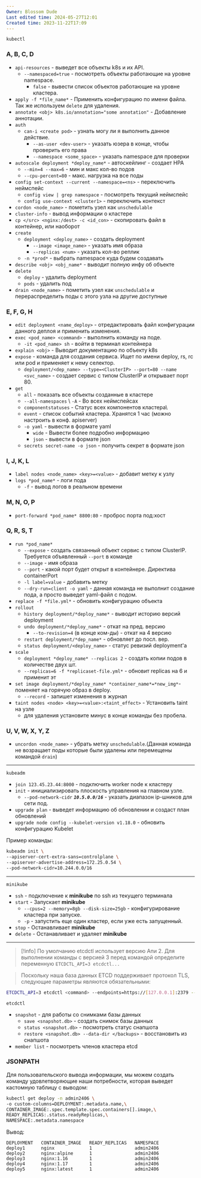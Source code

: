 ```yaml
---
Owner: Blossom Dude
Last edited time: 2024-05-27T12:01
Created time: 2023-11-22T17:09
---
```

`kubectl` 
### A, B, C, D

- `api-resources` - выведет все объекты k8s и их API.
	- `--namespaced=true` - посмотреть объекты работающие на уровне namespace.
		- `false` - вывести список объектов работающие на уровне кластера.
- `apply -f *file_name*` - Применить конфигурацию по имени файла. Так же используем `delete` для удаления.
- `annotate <obj> k8s.io/annotation="some annotation"` - Добавление аннотации.
- `auth`
	- `can-i <create pod>` - узнать могу ли я выполнить данное действие. 
		- `--as-user <dev-user>` - указать юзера в конце, чтобы проверить его права
		- `--namespace <some_space>` - указать namespace для проверки 
- `autoscale deployment *deploy_name*` - автоскейлинг - создает HPA
    - `--min=4 --max=6` - мин и макс кол-во подов
    - `--cpu-percent=80` - макс. нагрузка на все поды
- `config set-context --current --namespace=<ns>` -  переключить неймспейс
	- `config view | grep namespace` - посмотреть текущий неймспейс
	- `config use-context <cluster1>` - переключить контекст
- `cordon <node_name>` - пометить узел как `unschedulable`
- `cluster-info` - вывод информации о кластере
- `cp </src> <nginx:/dest> -с <id_con>` - cкопировать файл в контейнер, или наоборот
- `create`
    - `deployment <deploy_name>` - создать deployment
        - `--image <image_name>` - указать имя образа
        - `--replicas <num>` - указать кол-во реплик
    - `-n *prod*` - выбрать namespace куда будем создавать
- `describe <obj> <obj_name*` - выводит полную инфу об объекте
- `delete`
    - `deploy` - удалить deployment
    - `pods` - удалить под
- `drain <node_name>` - пометить узел как `unschedulable` и перераспределить поды с этого узла на другие доступные

### E, F, G, H

- `edit deployment <name_deploy>` - отредактировать файл конфигурации данного деплоя и применить изменения.
- `exec <pod_name> <command>` - выполнить команду на поде.
    - `-it <pod_name> sh` - войти в терминал контейнера
- `explain <obj>` - Выводит документацию по объекту k8s
- `expose` - команда для создания сервиса. Ищет по имени deploy, rs, rc или pod и применяет к нему селектор.
	- `deployment/<dep_name> --type=<ClusterIP> --port=80 --name <svc_name>` - создает сервис с типом ClusterIP и открывает порт 80.
- `get`
    - `all` - показать все объекты созданные в кластере
    - `--all-namespaces` \ `-A` - Во всех неймспейсах
    - `componentstatuses` - Статус всех компонентов кластера\
	- `event` - список событий кластера. Хранятся 1 час (можно настроить в конф. apiserver)
    - `-o yaml` - вывести в формате yaml  
	    - `wide` - Вывести более подробно информацию
	    - `json` - вывести в формате json
    - `secrets secret-name -o json` - получить секрет в формате json

### I, J, K, L

- `label nodes <node_name> <key>=<value>` - добавит метку к узлу
- `logs *pod_name*` - логи пода
	- `-f` - вывод логов в реальном времени

### M, N, O, P

- `port-forward *pod_name* 8800:80` - проброс порта под:хост

### Q, R, S, T

- `run *pod_name*`
	- `--expose` - создать связанный объект сервис с типом ClusterIP. Требуется объявленный `--port` в команде
    - `--image` - имя образа
    - `--port` - какой порт будет открыт в контейнере. Директива containerPort
    - `-l label=value` - добавить метку
    - `--dry-run=client -o yaml` - данная команда не выполнит создание пода, а просто выведет yaml-файл  с подом. 
- `replace -f *file.yml*` - обновить конфигурацию объекта
- `rollout`
    - `history deployment/*deploy_name*` - выводит историю версий deployment
    - `undo deployment/*deploy_name*` - откат на пред. версию
        - `--to-revision=4` (в конце ком-ды) - откат на 4 версию
    - `restart deployment/*dep_name*` - обновляет до посл. вер.
    - `status deployment/<deploy_name>` - статус ревизий deployment'а
- `scale`
    - `deployment *deploy_name* --replicas 2` - создать копии подов в количестве двух шт.
    - `--replicas=6 -f *replicaset-file.yml*` - обновит replicas на 6 и применит эт
- `set image deployment/*deploy_name* *container_name*=*new_img*`-  
    поменяет на горячую образ в deploy.  
    - `--record` - запишет изменения в журнал
- `taint nodes <node> <key>=<value>:<taint_effect>` - Установить taint на узле
	- для удаления установите минус в конце команды без пробела.
### U, V, W, X, Y, Z
- `uncordon <node_name>` - убрать метку `unschedulable`.(Данная команда не возращает поды которые были удалены или перемещены командой `drain`)
  
---

`kubeadm`

- `join 123.45.23.44:8000` - подключить worker node к кластеру
- `init` - инициализировать плоскость управления на главном узле.
    - `--pod-network-cidr` **_`10.5.0.0/16`_** - указать диапазон ip-шников для сети под.
- `upgrade plan` - выведет информацию об обновлении и создаст план обновлений
- `upgrade node config --kubelet-version v1.18.0` - обновить конфигурацию Kubelet

Пример команды:
 ``` bash
kubeadm init \
--apiserver-cert-extra-sans=controlplane \
--apiserver-advertise-address=172.25.0.54 \
--pod-network-cidr=10.244.0.0/16
 ```
---
`minikube`
- `ssh` - подключение к **minikube** по ssh из текущего терминала
- `start` - Запускает **minikube**
    - `--cpus=2 --memory=8gb --disk-size=25gb` - конфигурирование кластера при запуске.
    - `-p` - запустить еще один кластер, если уже есть запущенный.
- `stop` - Останавливает **minikube**
- `delete` - Останавливает и удаляет **minikube**
---
>[!info]
>По умолчанию etcdctl использует версию Апи 2. Для выполнении команды с версией 3 перед командой определите переменную `ETCDCTL_API=3 etcdctl...`

>Поскольку наша база данных ETCD поддерживает протокол TLS, следующие параметры являются обязательными:
``` bash
ETCDCTL_API=3 etcdctl <command> --endpoints=https://[127.0.0.1]:2379 --cacert="/etc/kubernetes/pki/etcd/ca.crt" --cert="/etc/kubernetes/pki/etcd/server.crt" --key="/etc/kubernetes/pki/etcd/server.key"
```

`etcdctl` 
- `snapshot` - для работы со снимками базы данных
	- `save <snapshot.db>` - создать снимок базы данных
	- `status <snapshot.db>` - посмотреть статус снапшота
	- `restore <snapshot.db> --data-dir </backups>` - восстановить из снапшота
- `member list` - посмотреть членов кластера etcd


### JSONPATH

Для пользовательского вывода информации, мы можем создать команду удовлетворяющие наши потребности, которая выведет кастомную таблицу с выводом:
```bash
kubectl get deploy -n admin2406 \
-o custom-columns=DEPLOYMENT:.metadata.name,\
CONTAINER_IMAGE:.spec.template.spec.containers[].image,\
READY_REPLICAS:.status.readyReplicas,\
NAMESPACE:.metadata.namespace
```
Вывод:
```
DEPLOYMENT   CONTAINER_IMAGE   READY_REPLICAS   NAMESPACE
deploy1      nginx             1                admin2406
deploy2      nginx:alpine      1                admin2406
deploy3      nginx:1.16        1                admin2406
deploy4      nginx:1.17        1                admin2406
deploy5      nginx:latest      1                admin2406
```